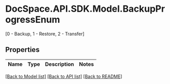 # DocSpace.API.SDK.Model.BackupProgressEnum
[0 - Backup, 1 - Restore, 2 - Transfer]

## Properties

Name | Type | Description | Notes
------------ | ------------- | ------------- | -------------

[[Back to Model list]](../README.md#documentation-for-models) [[Back to API list]](../README.md#documentation-for-api-endpoints) [[Back to README]](../README.md)

